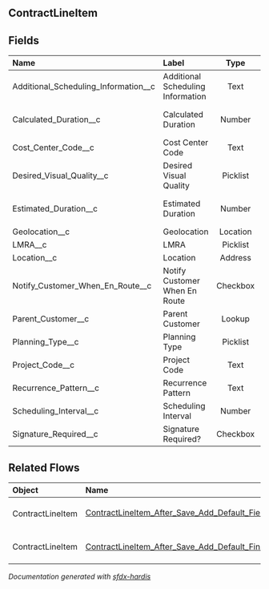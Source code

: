 ## ContractLineItem

<!-- Object description -->

## Fields

| Name      | Label | Type | Description |
| :-------- | :---- | :--: | :---------- | 
| Additional_Scheduling_Information__c | Additional Scheduling Information | Text | <!-- --> |
| Calculated_Duration__c | Calculated Duration | Number | Calculated Duration in minutes |
| Cost_Center_Code__c | Cost Center Code | Text | <!-- --> |
| Desired_Visual_Quality__c | Desired Visual Quality | Picklist | <!-- --> |
| Estimated_Duration__c | Estimated Duration | Number | Estimated Duration in minutes |
| Geolocation__c | Geolocation | Location | <!-- --> |
| LMRA__c | LMRA | Picklist | <!-- --> |
| Location__c | Location | Address | <!-- --> |
| Notify_Customer_When_En_Route__c | Notify Customer When En Route | Checkbox | <!-- --> |
| Parent_Customer__c | Parent Customer | Lookup | <!-- --> |
| Planning_Type__c | Planning Type | Picklist | <!-- --> |
| Project_Code__c | Project Code | Text | <!-- --> |
| Recurrence_Pattern__c | Recurrence Pattern | Text | <!-- --> |
| Scheduling_Interval__c | Scheduling Interval | Number | <!-- --> |
| Signature_Required__c | Signature Required? | Checkbox | <!-- --> |


## Related Flows

| Object | Name      | Type | Description |
| :----  | :-------- | :--: | :---------- | 
| ContractLineItem | [ContractLineItem_After_Save_Add_Default_Field_Values](../flows/ContractLineItem_After_Save_Add_Default_Field_Values.md) [🕒](../flows/ContractLineItem_After_Save_Add_Default_Field_Values-history.md) |  Record After Save | <!-- --> |
| ContractLineItem | [ContractLineItem_After_Save_Add_Default_Financial_Accounts](../flows/ContractLineItem_After_Save_Add_Default_Financial_Accounts.md) |  Record After Save | <!-- --> |


_Documentation generated with [sfdx-hardis](https://sfdx-hardis.cloudity.com)_
